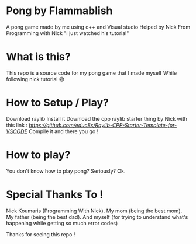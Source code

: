 # Pong by Flammablish
A pong game made by me using c++ and Visual studio
Helped by Nick From Programming with Nick "I just watched his tutorial"

# What is this?
This repo is a source code for my pong game that I made myself
While following nick tutorial 😅

# How to Setup / Play?
Download raylib
Install it
Download the cpp raylib starter thing by Nick with this link :
_https://github.com/educ8s/Raylib-CPP-Starter-Template-for-VSCODE_
Compile it and there you go !

# How to play?
You don't know how to play pong? Seriously? Ok.

# Special Thanks To !
Nick Koumaris (Programming With Nick).
My mom (being the best mom).
My father (being the best dad).
And myself (for trying to understand what's happening while getting so much error codes)

Thanks for seeing this repo !
